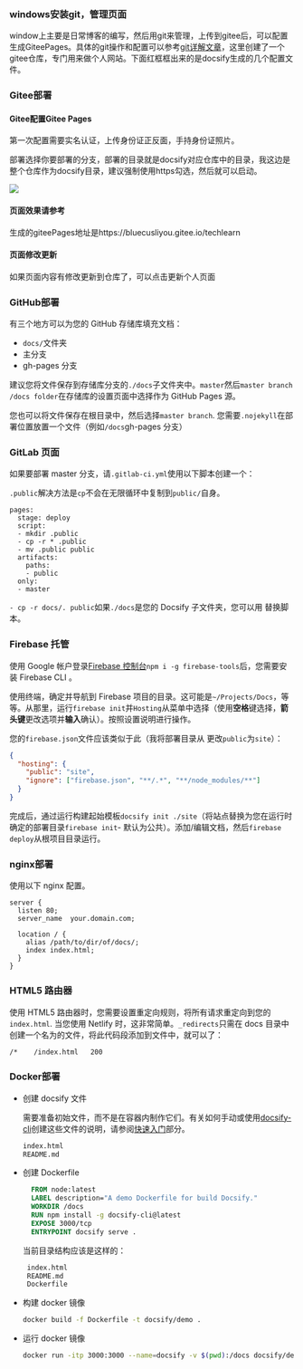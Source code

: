 

### windows安装git，管理页面

window上主要是日常博客的编写，然后用git来管理，上传到gitee后，可以配置生成GiteePages。具体的git操作和配置可以参考[git详解文章](https://blog.csdn.net/liyou123456789/article/details/121411053)，这里创建了一个gitee仓库，专门用来做个人网站。下面红框框出来的是docsify生成的几个配置文件。

### Gitee部署

#### Gitee配置Gitee Pages

第一次配置需要实名认证，上传身份证正反面，手持身份证照片。

部署选择你要部署的分支，部署的目录就是docsify对应仓库中的目录，我这边是整个仓库作为docsify目录，建议强制使用https勾选，然后就可以启动。

<div align=left><img src="/img/gtee_00.png" style="zoom:100%;" />
</div>

#### 页面效果请参考

生成的giteePages地址是https://bluecusliyou.gitee.io/techlearn



#### 页面修改更新

如果页面内容有修改更新到仓库了，可以点击更新个人页面



### GitHub部署

有三个地方可以为您的 GitHub 存储库填充文档：

- `docs/`文件夹
- 主分支
- gh-pages 分支

建议您将文件保存到存储库分支的`./docs`子文件夹中。`master`然后`master branch /docs folder`在存储库的设置页面中选择作为 GitHub Pages 源。


您也可以将文件保存在根目录中，然后选择`master branch`. 您需要`.nojekyll`在部署位置放置一个文件（例如`/docs`gh-pages 分支）



### GitLab 页面

如果要部署 master 分支，请`.gitlab-ci.yml`使用以下脚本创建一个：

`.public`解决方法是`cp`不会在无限循环中复制到`public/`自身。

```
pages:
  stage: deploy
  script:
  - mkdir .public
  - cp -r * .public
  - mv .public public
  artifacts:
    paths:
    - public
  only:
  - master
```

`- cp -r docs/. public`如果`./docs`是您的 Docsify 子文件夹，您可以用 替换脚本。

### Firebase 托管

使用 Google 帐户登录[Firebase 控制台](https://console.firebase.google.com/)`npm i -g firebase-tools`后，您需要安装 Firebase CLI 。

使用终端，确定并导航到 Firebase 项目的目录。这可能是`~/Projects/Docs`，等等。从那里，运行`firebase init`并`Hosting`从菜单中选择（使用**空格**键选择，**箭头键**更改选项并**输入**确认）。按照设置说明进行操作。

您的`firebase.json`文件应该类似于此（我将部署目录从 更改`public`为`site`）：

```json
{
  "hosting": {
    "public": "site",
    "ignore": ["firebase.json", "**/.*", "**/node_modules/**"]
  }
}
```

完成后，通过运行构建起始模板`docsify init ./site`（将站点替换为您在运行时确定的部署目录`firebase init`- 默认为公共）。添加/编辑文档，然后`firebase deploy`从根项目目录运行。

### nginx部署

使用以下 nginx 配置。

```nginx
server {
  listen 80;
  server_name  your.domain.com;

  location / {
    alias /path/to/dir/of/docs/;
    index index.html;
  }
}
```

### HTML5 路由器

使用 HTML5 路由器时，您需要设置重定向规则，将所有请求重定向到您的`index.html`. 当您使用 Netlify 时，这非常简单。`_redirects`只需在 docs 目录中创建一个名为的文件，将此代码段添加到文件中，就可以了：

```sh
/*    /index.html   200
```

### Docker部署

- 创建 docsify 文件

  需要准备初始文件，而不是在容器内制作它们。有关如何手动或使用[docsify-cli](https://github.com/docsifyjs/docsify-cli)创建这些文件的说明，请参阅[快速入门](https://docsify.js.org/#/quickstart)部分。

  ```sh
  index.html
  README.md
  ```

- 创建 Dockerfile

  ```dockerfile
    FROM node:latest
    LABEL description="A demo Dockerfile for build Docsify."
    WORKDIR /docs
    RUN npm install -g docsify-cli@latest
    EXPOSE 3000/tcp
    ENTRYPOINT docsify serve .
  ```

  当前目录结构应该是这样的：

  ```sh
   index.html
   README.md
   Dockerfile
  ```

- 构建 docker 镜像

  ```sh
  docker build -f Dockerfile -t docsify/demo .
  ```

- 运行 docker 镜像

  ```sh
  docker run -itp 3000:3000 --name=docsify -v $(pwd):/docs docsify/demo
  ```

  


